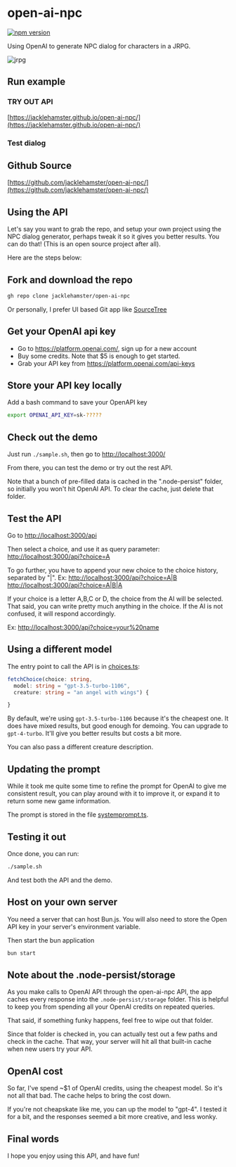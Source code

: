 # open-ai-npc

[![npm version](https://badge.fury.io/js/open-ai-npc.svg)](https://www.npmjs.com/package/open-ai-npc)

Using OpenAI to generate NPC dialog for characters in a JRPG.

![jrpg](https://jacklehamster.github.io/open-ai-npc/icon.png)

## Run example

### TRY OUT API

[https://jacklehamster.github.io/open-ai-npc/](https://jacklehamster.github.io/open-ai-npc/)

### Test dialog

## Github Source

[https://github.com/jacklehamster/open-ai-npc/](https://github.com/jacklehamster/open-ai-npc/)

## Using the API

Let's say you want to grab the repo, and setup your own project using the NPC dialog generator, perhaps tweak it so it gives you better results. You can do that! (This is an open source project after all).

Here are the steps below:

## Fork and download the repo

```bash
gh repo clone jacklehamster/open-ai-npc
```

Or personally, I prefer UI based Git app like [SourceTree](https://www.sourcetreeapp.com/)

## Get your OpenAI api key

- Go to <https://platform.openai.com/>, sign up for a new account
- Buy some credits. Note that $5 is enough to get started.
- Grab your API key from <https://platform.openai.com/api-keys>

## Store your API key locally

Add a bash command to save your OpenAPI key

```bash
export OPENAI_API_KEY=sk-?????
```

## Check out the demo

Just run `./sample.sh`, then go to <http://localhost:3000/>

From there, you can test the demo or try out the rest API.

Note that a bunch of pre-filled data is cached in the ".node-persist" folder, so initially you won't hit OpenAI API. To clear the cache, just delete that folder.

## Test the API

Go to <http://localhost:3000/api>

Then select a choice, and use it as query parameter:
<http://localhost:3000/api?choice=A>

To go further, you have to append your new choice to the choice history, separated by "|". Ex:
<http://localhost:3000/api?choice=A|B>
<http://localhost:3000/api?choice=A|B|A>

If your choice is a letter A,B,C or D, the choice from the AI will be selected. That said, you can write pretty much anything in the choice. If the AI is not confused, it will respond accordingly.

Ex:
<http://localhost:3000/api?choice=your%20name>

## Using a different model

The entry point to call the API is in [choices.ts](src/choices.ts):

```typescript
fetchChoice(choice: string,
  model: string = "gpt-3.5-turbo-1106",
  creature: string = "an angel with wings") {

}
```

By default, we're using `gpt-3.5-turbo-1106` because it's the cheapest one. It does have mixed results, but good enough for demoing. You can upgrade to `gpt-4-turbo`. It'll give you better results but costs a bit more.

You can also pass a different creature description.

## Updating the prompt

While it took me quite some time to refine the prompt for OpenAI to give me consistent result, you can play around with it to improve it, or expand it to return some new game information.

The prompt is stored in the file [systemprompt.ts](src/systemprompt.ts).

## Testing it out

Once done, you can run:

```bash
./sample.sh
```

And test both the API and the demo.

## Host on your own server

You need a server that can host Bun.js. You will also need to store the Open API key in your server's environment variable.

Then start the bun application

```bash
bun start
```

## Note about the .node-persist/storage

As you make calls to OpenAI API through the open-ai-npc API, the app caches every response into the `.node-persist/storage` folder. This is helpful to keep you from spending all your OpenAI credits on repeated queries.

That said, if something funky happens, feel free to wipe out that folder.

Since that folder is checked in, you can actually test out a few paths and check in the cache. That way, your server will hit all that built-in cache when new users try your API.

## OpenAI cost

So far, I've spend ~$1 of OpenAI credits, using the cheapest model. So it's not all that bad. The cache helps to bring the cost down.

If you're not cheapskate like me, you can up the model to "gpt-4". I tested it for a bit, and the responses seemed a bit more creative, and less wonky.

## Final words

I hope you enjoy using this API, and have fun!
